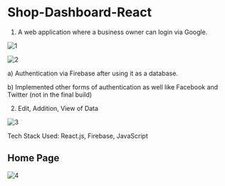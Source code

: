 # Shop-Dashboard-React
1. A web application where a business owner can login via Google. 


![1](https://user-images.githubusercontent.com/31448375/85232241-253b9580-b41b-11ea-83dd-3c5a1264a8a4.jpg)


![2](https://user-images.githubusercontent.com/31448375/85232242-25d42c00-b41b-11ea-853c-e5e703cb79c4.jpg)


a) Authentication via Firebase after using it as a database. 


b) Implemented other forms of authentication as well like Facebook and Twitter (not in the final build)  


2. Edit, Addition, View of Data 


![3](https://user-images.githubusercontent.com/31448375/85232243-266cc280-b41b-11ea-892a-4e6722e68042.jpg)


Tech Stack Used: React.js, Firebase, JavaScript 

## Home Page 


![4](https://user-images.githubusercontent.com/31448375/85232238-240a6880-b41b-11ea-8cea-e7cd4c7c4a20.jpg)



 
